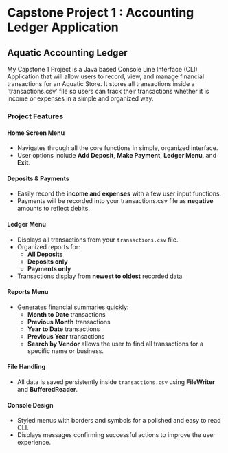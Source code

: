 # Capstone Project 1 : Accounting Ledger Application
## Aquatic Accounting Ledger
My Capstone 1 Project is a Java based Console Line Interface (CLI) Application
that will allow users to record, view, and manage financial transactions for an
Aquatic Store. It stores all transactions inside a 'transactions.csv' file so 
users can track their transactions whether it is income or expenses in a simple
and organized way. 

### Project Features
#### Home Screen Menu
  - Navigates through all the core functions in simple, organized interface.
  - User options include **Add Deposit**, **Make Payment**, **Ledger Menu**, and **Exit**.

#### Deposits & Payments
- Easily record the **income and expenses** with a few user input functions.
- Payments will be recorded into your transactions.csv file as **negative** amounts to reflect debits.

#### Ledger Menu
- Displays all transactions from your `transactions.csv` file. 
- Organized reports for: 
  - **All Deposits**
  - **Deposits only**
  - **Payments only**
- Transactions display from **newest to oldest** recorded data

#### Reports Menu 
- Generates financial summaries quickly:
  - **Month to Date** transactions
  - **Previous Month** transactions
  - **Year to Date** transactions
  - **Previous Year** transactions
  - **Search by Vendor** allows the user to find all transactions for a specific name or business.

#### File Handling
- All data is saved persistently inside `transactions.csv` using **FileWriter** and **BufferedReader**.

#### Console Design
- Styled menus with borders and symbols for a polished and easy to read CLI.
- Displays messages confirming successful actions to improve the user experience.


  
